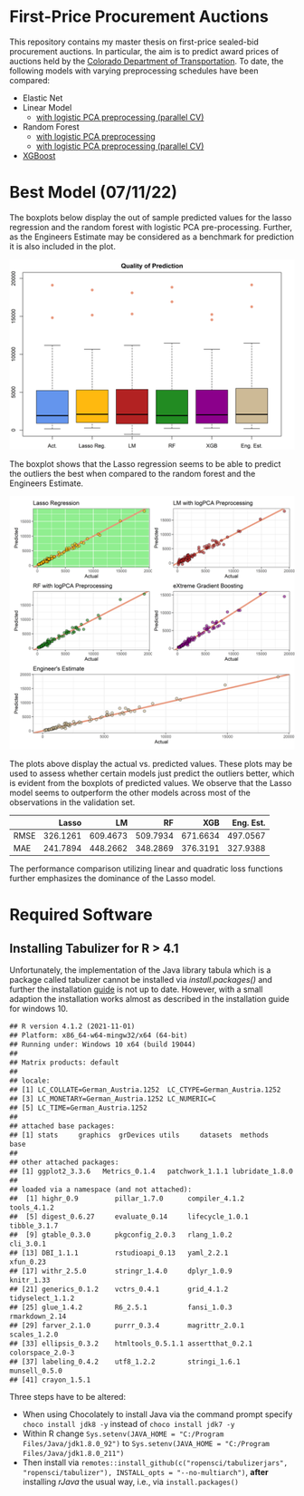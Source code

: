 First-Price Procurement Auctions
================

This repository contains my master thesis on first-price sealed-bid
procurement auctions. In particular, the aim is to predict award prices
of auctions held by the [Colorado Department of
Transportation](https://codot.gov/business/bidding/bid-tab-archives). To
date, the following models with varying preprocessing schedules have
been compared:

-   Elastic Net
-   Linear Model
    -   [with logistic PCA preprocessing (parallel
        CV)](https://github.com/Base-R-Best-R/Auction/blob/main/Code/Models/Colab/CV_PreProcess_LM.ipynb)
-   Random Forest
    -   [with logistic PCA
        preprocessing](https://github.com/Base-R-Best-R/Auction/blob/main/Code/Models/Colab/Nested_CV_PCA_RF.ipynb)
    -   [with logistic PCA preprocessing (parallel
        CV)](https://github.com/Base-R-Best-R/Auction/blob/main/Code/Models/Colab/Parallel_NestedCV_RF.ipynb)
-   [XGBoost](https://github.com/Base-R-Best-R/Auction/blob/main/Code/Models/Colab/XGboost.ipynb)

# Best Model (07/11/22)

The boxplots below display the out of sample predicted values for the
lasso regression and the random forest with logistic PCA pre-processing.
Further, as the Engineers Estimate may be considered as a benchmark for
prediction it is also included in the plot.

![](README_files/figure-gfm/unnamed-chunk-2-1.png)<!-- -->

The boxplot shows that the Lasso regression seems to be able to predict
the outliers the best when compared to the random forest and the
Engineers Estimate.

![](README_files/figure-gfm/unnamed-chunk-3-1.png)<!-- -->

The plots above display the actual vs. predicted values. These plots may
be used to assess whether certain models just predict the outliers
better, which is evident from the boxplots of predicted values. We
observe that the Lasso model seems to outperform the other models across
most of the observations in the validation set.

|      |    Lasso |       LM |       RF |      XGB | Eng. Est. |
|:-----|---------:|---------:|---------:|---------:|----------:|
| RMSE | 326.1261 | 609.4673 | 509.7934 | 671.6634 |  497.0567 |
| MAE  | 241.7894 | 448.2662 | 348.2869 | 376.3191 |  327.9388 |

The performance comparison utilizing linear and quadratic loss functions
further emphasizes the dominance of the Lasso model.

# Required Software

## Installing Tabulizer for R \> 4.1

Unfortunately, the implementation of the Java library tabula which is a
package called tabulizer cannot be installed via *install.packages()*
and further the installation
[guide](https://github.com/ropensci/tabulizer) is not up to date.
However, with a small adaption the installation works almost as
described in the installation guide for windows 10.

    ## R version 4.1.2 (2021-11-01)
    ## Platform: x86_64-w64-mingw32/x64 (64-bit)
    ## Running under: Windows 10 x64 (build 19044)
    ## 
    ## Matrix products: default
    ## 
    ## locale:
    ## [1] LC_COLLATE=German_Austria.1252  LC_CTYPE=German_Austria.1252   
    ## [3] LC_MONETARY=German_Austria.1252 LC_NUMERIC=C                   
    ## [5] LC_TIME=German_Austria.1252    
    ## 
    ## attached base packages:
    ## [1] stats     graphics  grDevices utils     datasets  methods   base     
    ## 
    ## other attached packages:
    ## [1] ggplot2_3.3.6   Metrics_0.1.4   patchwork_1.1.1 lubridate_1.8.0
    ## 
    ## loaded via a namespace (and not attached):
    ##  [1] highr_0.9         pillar_1.7.0      compiler_4.1.2    tools_4.1.2      
    ##  [5] digest_0.6.27     evaluate_0.14     lifecycle_1.0.1   tibble_3.1.7     
    ##  [9] gtable_0.3.0      pkgconfig_2.0.3   rlang_1.0.2       cli_3.0.1        
    ## [13] DBI_1.1.1         rstudioapi_0.13   yaml_2.2.1        xfun_0.23        
    ## [17] withr_2.5.0       stringr_1.4.0     dplyr_1.0.9       knitr_1.33       
    ## [21] generics_0.1.2    vctrs_0.4.1       grid_4.1.2        tidyselect_1.1.2 
    ## [25] glue_1.4.2        R6_2.5.1          fansi_1.0.3       rmarkdown_2.14   
    ## [29] farver_2.1.0      purrr_0.3.4       magrittr_2.0.1    scales_1.2.0     
    ## [33] ellipsis_0.3.2    htmltools_0.5.1.1 assertthat_0.2.1  colorspace_2.0-3 
    ## [37] labeling_0.4.2    utf8_1.2.2        stringi_1.6.1     munsell_0.5.0    
    ## [41] crayon_1.5.1

Three steps have to be altered:

-   When using Chocolately to install Java via the command prompt
    specify `choco install jdk8 -y` instead of `choco install jdk7 -y`
-   Within R change
    `Sys.setenv(JAVA_HOME = "C:/Program Files/Java/jdk1.8.0_92")` to
    `Sys.setenv(JAVA_HOME = "C:/Program Files/Java/jdk1.8.0_211")`
-   Then install via
    `remotes::install_github(c("ropensci/tabulizerjars", "ropensci/tabulizer"), INSTALL_opts = "--no-multiarch")`,
    **after** installing *rJava* the usual way, i.e., via
    `install.packages()`
